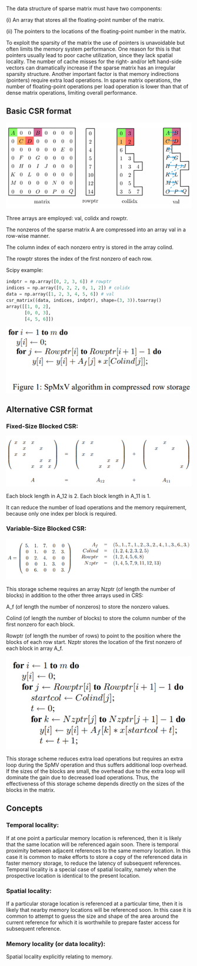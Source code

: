 The data structure of sparse matrix must have two components:

(i) An array that stores all the floating-point number of the matrix.

(ii) The pointers to the locations of the floating-point number in the matrix.

To exploit the sparsity of the matrix the use of pointers is unavoidable but often limits the memory system performance.
One reason for this is that pointers usually lead to poor cache utilization, since they lack spatial locality. The number of cache misses for the right- and/or left hand-side vectors can dramatically increase if the sparse matrix has an irregular sparsity structure.
Another important factor is that memory indirections (pointers) require extra load operations. In sparse matrix operations, the number of floating-point operations per load operation is lower than that of dense matrix operations, limiting overall performance.

## Basic CSR format
![Alt text](https://github.com/YYCHEN-299/Scientific-Computing-Individual-Research-Project/blob/main/docs/img/csr_format.png)

Three arrays are employed: val, colidx and rowptr.

The nonzeros of the sparse matrix A are compressed into an array val in a row-wise manner. 

The column index of each nonzero entry is stored in the array colind.

The rowptr stores the index of the first nonzero of each row.

Scipy example:
``` Python
indptr = np.array([0, 2, 3, 6]) # rowptr
indices = np.array([0, 2, 2, 0, 1, 2]) # colidx
data = np.array([1, 2, 3, 4, 5, 6]) # val
csr_matrix((data, indices, indptr), shape=(3, 3)).toarray()
array([[1, 0, 2],
       [0, 0, 3],
       [4, 5, 6]])
```

![Alt text](https://github.com/YYCHEN-299/Scientific-Computing-Individual-Research-Project/blob/main/docs/img/csr_SpMV_algo.png)

## Alternative CSR format
### Fixed-Size Blocked CSR:
![Alt text](https://github.com/YYCHEN-299/Scientific-Computing-Individual-Research-Project/blob/main/docs/img/fixed-size_bcsr_format.png)

Each block length in A_12 is 2. Each block length in A_11 is 1.

It can reduce the number of load operations and the memory requirement, because only one index per block is required.

### Variable-Size Blocked CSR:
![Alt text](https://github.com/YYCHEN-299/Scientific-Computing-Individual-Research-Project/blob/main/docs/img/variable-size_bcsr_format.png)

This storage scheme requires an array Nzptr (of length the number of blocks) in addition to the other three arrays used in CRS:

A_f (of length the number of nonzeros) to store the nonzero values.

Colind (of length the number of blocks) to store the column number of the first nonzero for each block.

Rowptr (of length the number of rows) to point to the position where the blocks of each row start. Nzptr stores the location of the first nonzero of each block in array A_f.

![Alt text](https://github.com/YYCHEN-299/Scientific-Computing-Individual-Research-Project/blob/main/docs/img/bcsr_SpMV_algo.png)

This storage scheme reduces extra load operations but requires an extra loop during the SpMV operation and thus suffers additional loop overhead. If the sizes of the blocks are small, the overhead due to the extra loop will dominate the gain due to decreased load operations. Thus, the effectiveness of this storage scheme depends directly on the sizes of the blocks in the matrix.

## Concepts
### Temporal locality:
If at one point a particular memory location is referenced, then it is likely that the same location will be referenced again soon. There is temporal proximity between adjacent references to the same memory location. In this case it is common to make efforts to store a copy of the referenced data in faster memory storage, to reduce the latency of subsequent references. Temporal locality is a special case of spatial locality, namely when the prospective location is identical to the present location.

### Spatial locality:
If a particular storage location is referenced at a particular time, then it is likely that nearby memory locations will be referenced soon. In this case it is common to attempt to guess the size and shape of the area around the current reference for which it is worthwhile to prepare faster access for subsequent reference.

### Memory locality (or data locality):
Spatial locality explicitly relating to memory.
